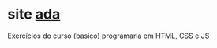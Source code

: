 # site [ada](https://siteada.gabriellymeneze.repl.co/)

Exercícios do curso (basico) programaria em HTML, CSS e JS

